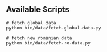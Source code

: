 
## Available Scripts

```shell
# fetch global data
python bin/data/fetch-global-data.py

# fetch new romanian data
python bin/data/fetch-ro-data.py
```